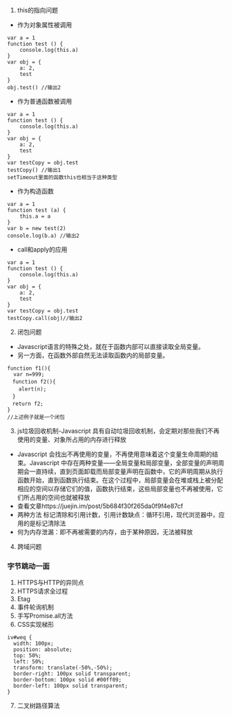 1. this的指向问题
- 作为对象属性被调用
```
var a = 1
function test () {
    console.log(this.a)
}
var obj = {
    a: 2,
    test
}
obj.test() //输出2
```
- 作为普通函数被调用
```
var a = 1
function test () {
    console.log(this.a)
}
var obj = {
    a: 2,
    test
}
var testCopy = obj.test
testCopy() //输出1
setTimeout里面的函数this也相当于这种类型
```
- 作为构造函数
```
var a = 1
function test (a) {
    this.a = a
}
var b = new test(2)
console.log(b.a) //输出2
```
- call和apply的应用
```
var a = 1
function test () {
    console.log(this.a)
}
var obj = {
    a: 2,
    test
}
var testCopy = obj.test
testCopy.call(obj)//输出2
```
2. 闭包问题
- Javascript语言的特殊之处，就在于函数内部可以直接读取全局变量。
- 另一方面，在函数外部自然无法读取函数内的局部变量。
```
function f1(){
  var n=999;
　function f2(){
　  alert(n); 
　}
　return f2;
}
//上述例子就是一个闭包
```
3. js垃圾回收机制-Javascript 具有自动垃圾回收机制，会定期对那些我们不再使用的变量、对象所占用的内存进行释放
- Javascript 会找出不再使用的变量，不再使用意味着这个变量生命周期的结束。Javascript 中存在两种变量——全局变量和局部变量，全部变量的声明周期会一直持续，直到页面卸载而局部变量声明在函数中，它的声明周期从执行函数开始，直到函数执行结束。在这个过程中，局部变量会在堆或栈上被分配相应的空间以存储它们的值，函数执行结束，这些局部变量也不再被使用，它们所占用的空间也就被释放
- 查看文章https://juejin.im/post/5b684f30f265da0f9f4e87cf
- 两种方法 标记清除和引用计数，引用计数缺点：循环引用，现代浏览器中，应用的是标记清除法
- 何为内存泄漏：即不再被需要的内存，由于某种原因，无法被释放
4. 跨域问题
### 字节跳动一面
1. HTTPS与HTTP的异同点
2. HTTPS请求全过程
3. Etag
4. 事件轮询机制
5. 手写Promise.all方法
6. CSS实现梯形
```
iv#weq {
  width: 100px;
  position: absolute;
  top: 50%;
  left: 50%;
  transform: translate(-50%,-50%);
  border-right: 100px solid transparent;
  border-bottom: 100px solid #00ff09;
  border-left: 100px solid transparent;
}
```
7. 二叉树路径算法
